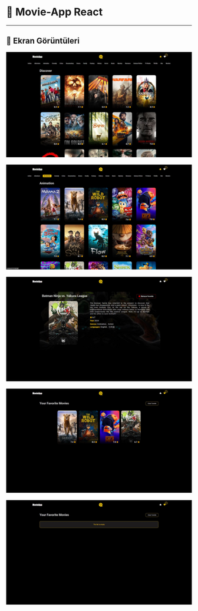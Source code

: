 # 🍿 Movie-App React

<hr>

## 📸 Ekran Görüntüleri

![1](/MovieApp/public/images/1.JPG)
&nbsp;&nbsp;
![2](/MovieApp/public/images/2.JPG)
&nbsp;&nbsp;
![3](/MovieApp/public/images/3.JPG)
&nbsp;&nbsp;
![4](/MovieApp/public/images/4.JPG)
&nbsp;&nbsp;
![5](/MovieApp/public/images/5.JPG)
